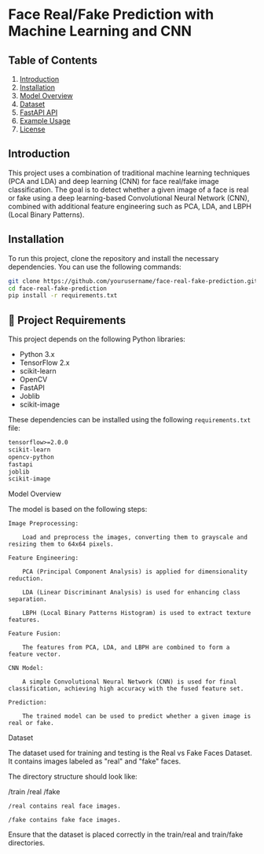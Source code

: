 # Face Real/Fake Prediction with Machine Learning and CNN

## Table of Contents

1. [Introduction](#introduction)
2. [Installation](#installation)
3. [Model Overview](#model-overview)
4. [Dataset](#dataset)
5. [FastAPI API](#fastapi-api)
6. [Example Usage](#example-usage)
7. [License](#license)

## Introduction

This project uses a combination of traditional machine learning techniques (PCA and LDA) and deep learning (CNN) for face real/fake image classification. The goal is to detect whether a given image of a face is real or fake using a deep learning-based Convolutional Neural Network (CNN), combined with additional feature engineering such as PCA, LDA, and LBPH (Local Binary Patterns).

## Installation

To run this project, clone the repository and install the necessary dependencies. You can use the following commands:

```bash
git clone https://github.com/yourusername/face-real-fake-prediction.git
cd face-real-fake-prediction
pip install -r requirements.txt
```

## 📘 Project Requirements

This project depends on the following Python libraries:

- Python 3.x  
- TensorFlow 2.x  
- scikit-learn  
- OpenCV  
- FastAPI  
- Joblib  
- scikit-image  

These dependencies can be installed using the following `requirements.txt` file:

```txt
tensorflow>=2.0.0
scikit-learn
opencv-python
fastapi
joblib
scikit-image
```
Model Overview

The model is based on the following steps:

    Image Preprocessing:

        Load and preprocess the images, converting them to grayscale and resizing them to 64x64 pixels.

    Feature Engineering:

        PCA (Principal Component Analysis) is applied for dimensionality reduction.

        LDA (Linear Discriminant Analysis) is used for enhancing class separation.

        LBPH (Local Binary Patterns Histogram) is used to extract texture features.

    Feature Fusion:

        The features from PCA, LDA, and LBPH are combined to form a feature vector.

    CNN Model:

        A simple Convolutional Neural Network (CNN) is used for final classification, achieving high accuracy with the fused feature set.

    Prediction:

        The trained model can be used to predict whether a given image is real or fake.

Dataset

The dataset used for training and testing is the Real vs Fake Faces Dataset. It contains images labeled as "real" and "fake" faces.

The directory structure should look like:

/train
    /real
    /fake

    /real contains real face images.

    /fake contains fake face images.

Ensure that the dataset is placed correctly in the train/real and train/fake directories.


